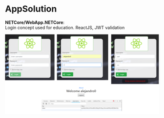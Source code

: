 # AppSolution

<b>NETCore/WebApp.NETCore</b>:
</br>
Login concept used for education.
ReactJS, JWT validation


![promisechains](https://github.com/domkris/files/blob/master/web_api_short.png?raw=true)
</br>

